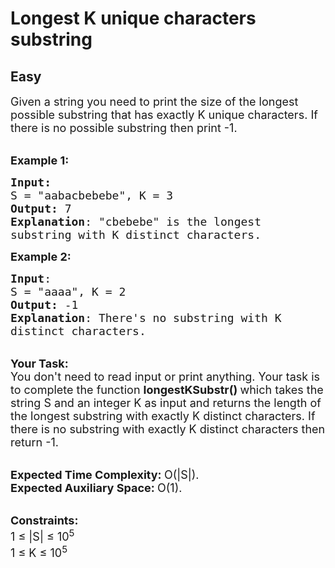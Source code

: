 # Longest K unique characters substring
## Easy 
<div class="problem-statement" style="user-select: auto;">
                <p style="user-select: auto;"></p><p style="user-select: auto;"><span style="font-size: 18px; user-select: auto;">Given a string you need to print the size of the longest possible substring that has exactly K&nbsp;unique characters. If there is no possible substring then print -1.</span></p>

<p style="user-select: auto;"><br style="user-select: auto;">
<span style="font-size: 18px; user-select: auto;"><strong style="user-select: auto;">Example 1:</strong></span></p>

<pre style="user-select: auto;"><span style="font-size: 18px; user-select: auto;"><strong style="user-select: auto;">Input:</strong>
S = "aabacbebebe</span><span style="font-size: 18px; user-select: auto;">", K = 3
<strong style="user-select: auto;">Output:</strong> 7
<strong style="user-select: auto;">Explanation</strong>: "cbebebe" is the longest 
substring with K distinct characters.
</span></pre>

<p style="user-select: auto;"><span style="font-size: 18px; user-select: auto;"><strong style="user-select: auto;">Example 2:</strong></span></p>

<pre style="user-select: auto;"><span style="font-size: 18px; user-select: auto;"><strong style="user-select: auto;">Input</strong>: 
S = "aaaa", K = 2
<strong style="user-select: auto;">Output:</strong> -1
<strong style="user-select: auto;">Explanation</strong>: There's no substring with K
distinct characters.
</span></pre>

<p style="user-select: auto;"><br style="user-select: auto;">
<span style="font-size: 18px; user-select: auto;"><strong style="user-select: auto;">Your Task:</strong><br style="user-select: auto;">
You don't need to read input or print anything. Your task is to complete the function&nbsp;<strong style="user-select: auto;">longestKSubstr()&nbsp;</strong>which takes the string S and an integer K as input and returns the length of the longest substring with exactly K&nbsp;distinct characters. If there is no substring with exactly K distinct characters then return -1.</span></p>

<p style="user-select: auto;"><br style="user-select: auto;">
<span style="font-size: 18px; user-select: auto;"><strong style="user-select: auto;">Expected Time Complexity:&nbsp;</strong>O(|S|).<br style="user-select: auto;">
<strong style="user-select: auto;">Expected Auxiliary Space:&nbsp;</strong>O(1).</span></p>

<p style="user-select: auto;"><br style="user-select: auto;">
<span style="font-size: 18px; user-select: auto;"><strong style="user-select: auto;">Constraints:</strong><br style="user-select: auto;">
1 ≤ |S| ≤ 10<sup style="user-select: auto;">5</sup><br style="user-select: auto;">
1 ≤ K ≤ 10<sup style="user-select: auto;">5</sup></span></p>
 <p style="user-select: auto;"></p>
            </div>